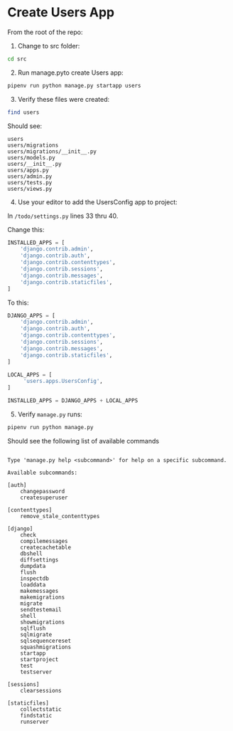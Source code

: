 # Create Users App

From the root of the repo:

1. Change to src folder:
```bash
cd src
```

2. Run manage.pyto create Users app:
```bash
pipenv run python manage.py startapp users
```

3. Verify these files were created:
```bash
find users
```
Should see:
```text
users
users/migrations
users/migrations/__init__.py
users/models.py
users/__init__.py
users/apps.py
users/admin.py
users/tests.py
users/views.py
```

4. Use your editor to add the UsersConfig app to project:

In `/todo/settings.py` lines 33 thru 40.

Change this:
```python
INSTALLED_APPS = [
    'django.contrib.admin',
    'django.contrib.auth',
    'django.contrib.contenttypes',
    'django.contrib.sessions',
    'django.contrib.messages',
    'django.contrib.staticfiles',
]

```
To this:
```python
DJANGO_APPS = [
    'django.contrib.admin',
    'django.contrib.auth',
    'django.contrib.contenttypes',
    'django.contrib.sessions',
    'django.contrib.messages',
    'django.contrib.staticfiles',
]

LOCAL_APPS = [
     'users.apps.UsersConfig',
]

INSTALLED_APPS = DJANGO_APPS + LOCAL_APPS
```

5. Verify `manage.py` runs:
```bash
pipenv run python manage.py
```
Should see the following list of available commands
```text

Type 'manage.py help <subcommand>' for help on a specific subcommand.

Available subcommands:

[auth]
    changepassword
    createsuperuser

[contenttypes]
    remove_stale_contenttypes

[django]
    check
    compilemessages
    createcachetable
    dbshell
    diffsettings
    dumpdata
    flush
    inspectdb
    loaddata
    makemessages
    makemigrations
    migrate
    sendtestemail
    shell
    showmigrations
    sqlflush
    sqlmigrate
    sqlsequencereset
    squashmigrations
    startapp
    startproject
    test
    testserver

[sessions]
    clearsessions

[staticfiles]
    collectstatic
    findstatic
    runserver
```

